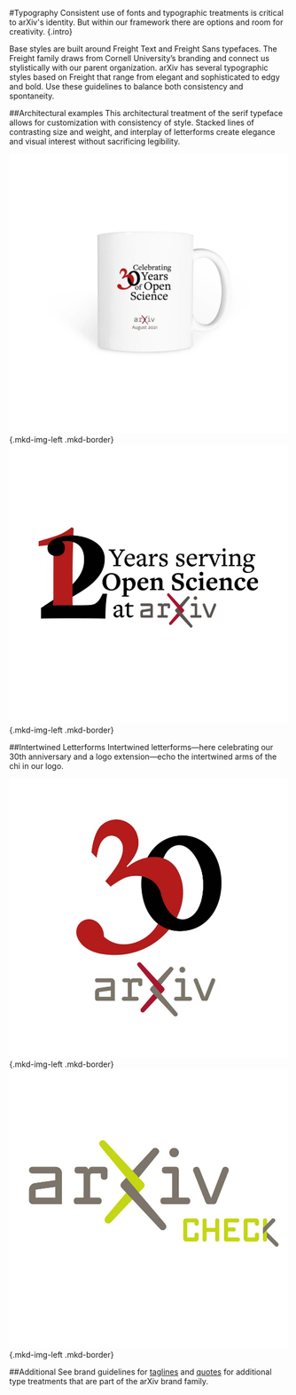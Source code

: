 #Typography
Consistent use of fonts and typographic treatments is critical to arXiv's identity. But within our framework there are options and room for creativity.
{.intro}

Base styles are built around Freight Text and Freight Sans typefaces. The Freight family draws from Cornell University’s branding and connect us stylistically with our parent organization. arXiv has several typographic styles based on Freight that range from elegant and sophisticated to edgy and bold. Use these guidelines to balance both consistency and spontaneity.

##Architectural examples
This architectural treatment of the serif typeface allows for customization with consistency of style. Stacked lines of contrasting size and weight, and interplay of letterforms create elegance and visual interest without sacrificing legibility.

![serif type treatment](images/brand-swag-mug-2.jpg){.mkd-img-left .mkd-border}
![Twelve Years of service design](images/brand-typography-1.jpg){.mkd-img-left .mkd-border}

##Intertwined Letterforms
Intertwined letterforms—here celebrating our 30th anniversary and a logo extension—echo the intertwined arms of the chi in our logo.

![30th intertwined type treatment](images/brand-typography-2.jpg){.mkd-img-left .mkd-border}
![arXiv Check intertwined type treatment](images/brand-typography-3.jpg){.mkd-img-left .mkd-border}


##Additional
See brand guidelines for [taglines](tagline.md) and [quotes](quotes.md) for additional type treatments that are part of the arXiv brand family.
